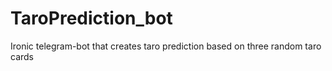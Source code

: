 # TaroPrediction_bot
Ironic telegram-bot that creates taro prediction based on three random taro cards

